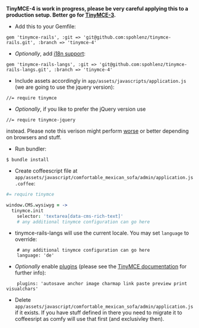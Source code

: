 **TinyMCE-4 is work in progress, please be very careful applying this to a production setup. Better go for [TinyMCE-3](https://github.com/comfy/comfortable-mexican-sofa/wiki/Replacing-default-WYSIWYG-editor-with-TinyMCE-3).**

* Add this to your Gemfile:
```
gem 'tinymce-rails', :git => 'git@github.com:spohlenz/tinymce-rails.git', :branch => 'tinymce-4'
```
* _Optionally_, add [i18n support](https://github.com/spohlenz/tinymce-rails-langs/tree/tinymce-4):
```
gem 'tinymce-rails-langs', :git => 'git@github.com:spohlenz/tinymce-rails-langs.git', :branch => 'tinymce-4'

```
* Include assets accordingly in `app/assets/javascripts/application.js` (we are going to use the jquery version):
```
//= require tinymce
```
* _Optionally_, if you like to prefer the jQuery version use
```
//= require tinymce-jquery
```
instead. Please note this verison might perform [worse](http://stackoverflow.com/questions/6376133/tinymce-jquery-version-vs-jquery-plugin) or better depending on browsers and stuff.

* Run bundler:
```
$ bundle install
```
* Create coffeescript file at `app/assets/javascript/comfortable_mexican_sofa/admin/application.js.coffee`:
```coffee
#= require tinymce

window.CMS.wysiwyg = ->
  tinymce.init
    selector: 'textarea[data-cms-rich-text]'
    # any additional tinymce configuration can go here
```

* tinymce-rails-langs will use the current locale. You may set `language` to override:

```
    # any additional tinymce configuration can go here
    language: 'de'
```

* _Optionally_ enable [plugins](http://www.tinymce.com/wiki.php/Plugins) (please see the [TinyMCE documentation](https://github.com/spohlenz/tinymce-rails/blob/tinymce-4/README.md) for further info):

```
    plugins: 'autosave anchor image charmap link paste preview print visualchars'
```

* Delete `app/assets/javascript/comfortable_mexican_sofa/admin/application.js` if it exists. If you have stuff defined in there you need to migrate it to coffeesript as comfy will use that first (and exclusivley then).
